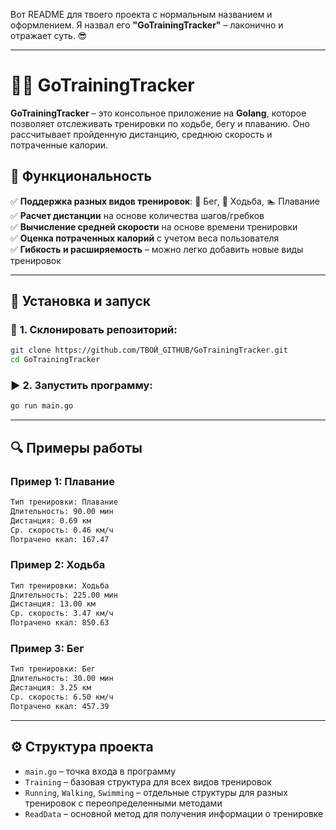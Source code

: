 Вот README для твоего проекта с нормальным названием и оформлением. Я назвал его **"GoTrainingTracker"** – лаконично и отражает суть. 😎  

---

# 🏃‍♂️ GoTrainingTracker  
**GoTrainingTracker** – это консольное приложение на **Golang**, которое позволяет отслеживать тренировки по ходьбе, бегу и плаванию. Оно рассчитывает пройденную дистанцию, среднюю скорость и потраченные калории.  

## 📌 **Функциональность**  
✅ **Поддержка разных видов тренировок**: 🏃 Бег, 🚶 Ходьба, 🏊 Плавание  
✅ **Расчет дистанции** на основе количества шагов/гребков  
✅ **Вычисление средней скорости** на основе времени тренировки  
✅ **Оценка потраченных калорий** с учетом веса пользователя  
✅ **Гибкость и расширяемость** – можно легко добавить новые виды тренировок  

---

## 🚀 **Установка и запуск**  

### 🔧 **1. Склонировать репозиторий:**  
```sh
git clone https://github.com/ТВОЙ_GITHUB/GoTrainingTracker.git
cd GoTrainingTracker
```

### ▶ **2. Запустить программу:**  
```sh
go run main.go
```

---

## 🔍 **Примеры работы**  
### **Пример 1: Плавание**  
```sh
Тип тренировки: Плавание  
Длительность: 90.00 мин  
Дистанция: 0.69 км  
Ср. скорость: 0.46 км/ч  
Потрачено ккал: 167.47  
```

### **Пример 2: Ходьба**  
```sh
Тип тренировки: Ходьба  
Длительность: 225.00 мин  
Дистанция: 13.00 км  
Ср. скорость: 3.47 км/ч  
Потрачено ккал: 850.63  
```

### **Пример 3: Бег**  
```sh
Тип тренировки: Бег  
Длительность: 30.00 мин  
Дистанция: 3.25 км  
Ср. скорость: 6.50 км/ч  
Потрачено ккал: 457.39  
```

---

## ⚙ **Структура проекта**  
- `main.go` – точка входа в программу  
- `Training` – базовая структура для всех видов тренировок  
- `Running`, `Walking`, `Swimming` – отдельные структуры для разных тренировок с переопределенными методами  
- `ReadData` – основной метод для получения информации о тренировке  

